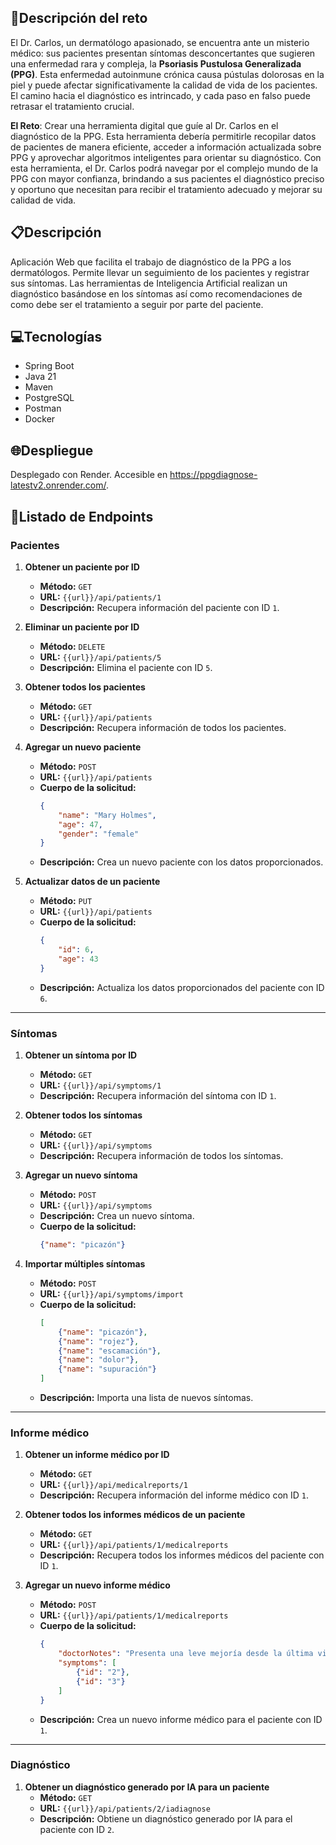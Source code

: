 ## 📄Descripción del reto

El Dr. Carlos, un dermatólogo apasionado, se encuentra ante un misterio médico: sus pacientes presentan síntomas desconcertantes que sugieren una enfermedad rara y compleja, la **Psoriasis Pustulosa Generalizada (PPG)**. Esta enfermedad autoinmune crónica causa pústulas dolorosas en la piel y puede afectar significativamente la calidad de vida de los pacientes. El camino hacia el diagnóstico es intrincado, y cada paso en falso puede retrasar el tratamiento crucial.

**El Reto**: Crear una herramienta digital que guíe al Dr. Carlos en el diagnóstico de la PPG. Esta herramienta debería permitirle recopilar datos de pacientes de manera eficiente, acceder a información actualizada sobre PPG y aprovechar algoritmos inteligentes para orientar su diagnóstico. Con esta herramienta, el Dr. Carlos podrá navegar por el complejo mundo de la PPG con mayor confianza, brindando a sus pacientes el diagnóstico preciso y oportuno que necesitan para recibir el tratamiento adecuado y mejorar su calidad de vida.

## 📋Descripción

Aplicación Web que facilita el trabajo de diagnóstico de la PPG a los dermatólogos. Permite llevar un seguimiento de los pacientes y registrar sus síntomas. Las herramientas de Inteligencia Artificial realizan un diagnóstico basándose en los síntomas así como recomendaciones de como debe ser el tratamiento a seguir por parte del paciente.

## 💻Tecnologías

- Spring Boot
- Java 21
- Maven
- PostgreSQL
- Postman
- Docker

## 🌐Despliegue

Desplegado con Render. Accesible en <https://ppgdiagnose-latestv2.onrender.com/>.

## 🚩Listado de Endpoints


### **Pacientes**
1. **Obtener un paciente por ID**
    - **Método:** `GET`
    - **URL:** `{{url}}/api/patients/1`
    - **Descripción:** Recupera información del paciente con ID `1`.

2. **Eliminar un paciente por ID**
    - **Método:** `DELETE`
    - **URL:** `{{url}}/api/patients/5`
    - **Descripción:** Elimina el paciente con ID `5`.

3. **Obtener todos los pacientes**
    - **Método:** `GET`
    - **URL:** `{{url}}/api/patients`
    - **Descripción:** Recupera información de todos los pacientes.

4. **Agregar un nuevo paciente**
    - **Método:** `POST`
    - **URL:** `{{url}}/api/patients`
    - **Cuerpo de la solicitud:**
      ```json
      {
          "name": "Mary Holmes",
          "age": 47,
          "gender": "female"
      }
      ```  
    - **Descripción:** Crea un nuevo paciente con los datos proporcionados.

5. **Actualizar datos de un paciente**
    - **Método:** `PUT`
    - **URL:** `{{url}}/api/patients`
    - **Cuerpo de la solicitud:**
      ```json
      {
          "id": 6,
          "age": 43
      }
      ```  
    - **Descripción:** Actualiza los datos proporcionados del paciente con ID `6`.

---

### **Síntomas**
1. **Obtener un síntoma por ID**
    - **Método:** `GET`
    - **URL:** `{{url}}/api/symptoms/1`
    - **Descripción:** Recupera información del síntoma con ID `1`.

2. **Obtener todos los síntomas**
    - **Método:** `GET`
    - **URL:** `{{url}}/api/symptoms`
    - **Descripción:** Recupera información de todos los síntomas.

3. **Agregar un nuevo síntoma**
    - **Método:** `POST`
    - **URL:** `{{url}}/api/symptoms`
    - **Descripción:** Crea un nuevo síntoma.
    - **Cuerpo de la solicitud:**
      ```json
      {"name": "picazón"}
      ```

4. **Importar múltiples síntomas**
    - **Método:** `POST`
    - **URL:** `{{url}}/api/symptoms/import`
    - **Cuerpo de la solicitud:**
      ```json
      [
          {"name": "picazón"},
          {"name": "rojez"},
          {"name": "escamación"},
          {"name": "dolor"},
          {"name": "supuración"}
      ]
      ```  
    - **Descripción:** Importa una lista de nuevos síntomas.

---

### **Informe médico**
1. **Obtener un informe médico por ID**
    - **Método:** `GET`
    - **URL:** `{{url}}/api/medicalreports/1`
    - **Descripción:** Recupera información del informe médico con ID `1`.

2. **Obtener todos los informes médicos de un paciente**
    - **Método:** `GET`
    - **URL:** `{{url}}/api/patients/1/medicalreports`
    - **Descripción:** Recupera todos los informes médicos del paciente con ID `1`.

3. **Agregar un nuevo informe médico**
    - **Método:** `POST`
    - **URL:** `{{url}}/api/patients/1/medicalreports`
    - **Cuerpo de la solicitud:**
      ```json
      {
          "doctorNotes": "Presenta una leve mejoría desde la última visita.",
          "symptoms": [
              {"id": "2"},
              {"id": "3"}
          ]
      }
      ```  
    - **Descripción:** Crea un nuevo informe médico para el paciente con ID `1`.

---

### **Diagnóstico**
1. **Obtener un diagnóstico generado por IA para un paciente**
    - **Método:** `GET`
    - **URL:** `{{url}}/api/patients/2/iadiagnose`
    - **Descripción:** Obtiene un diagnóstico generado por IA para el paciente con ID `2`.

